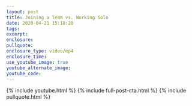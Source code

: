```yaml
---
layout: post
title: Joining a Team vs. Working Solo
date: 2020-04-21 15:18:28
tags:
excerpt:
enclosure:
pullquote:
enclosure_type: video/mp4
enclosure_time:
use_youtube_image: true
youtube_alternate_image:
youtube_code:
---
```


{% include youtube.html %} {% include full-post-cta.html %} {% include pullquote.html %}